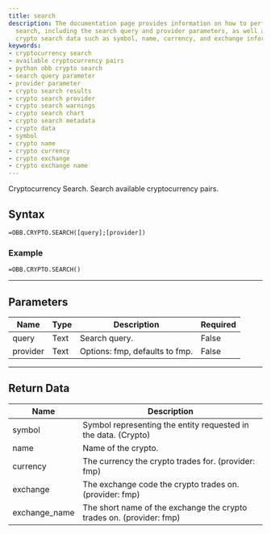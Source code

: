 ```yaml
---
title: search
description: The documentation page provides information on how to perform a cryptocurrency
  search, including the search query and provider parameters, as well as the resulting
  crypto search data such as symbol, name, currency, and exchange information.
keywords: 
- cryptocurrency search
- available cryptocurrency pairs
- python obb crypto search
- search query parameter
- provider parameter
- crypto search results
- crypto search provider
- crypto search warnings
- crypto search chart
- crypto search metadata
- crypto data
- symbol
- crypto name
- crypto currency
- crypto exchange
- crypto exchange name
---
```


<!-- markdownlint-disable MD041 -->

Cryptocurrency Search. Search available cryptocurrency pairs.

## Syntax

```excel wordwrap
=OBB.CRYPTO.SEARCH([query];[provider])
```

### Example

```excel wordwrap
=OBB.CRYPTO.SEARCH()
```

---

## Parameters

| Name | Type | Description | Required |
| ---- | ---- | ----------- | -------- |
| query | Text | Search query. | False |
| provider | Text | Options: fmp, defaults to fmp. | False |

---

## Return Data

| Name | Description |
| ---- | ----------- |
| symbol | Symbol representing the entity requested in the data. (Crypto)  |
| name | Name of the crypto.  |
| currency | The currency the crypto trades for. (provider: fmp) |
| exchange | The exchange code the crypto trades on. (provider: fmp) |
| exchange_name | The short name of the exchange the crypto trades on. (provider: fmp) |
